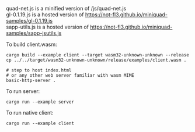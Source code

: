 quad-net.js is a minified version of /js/quad-net.js  
gl-0.1.19.js is a hosted version of https://not-fl3.github.io/miniquad-samples/gl-0.1.19.js  
sapp-utils.js is a hosted version of https://not-fl3.github.io/miniquad-samples/sapp-jsutils.js  

To build client.wasm:
```
cargo build --example client --target wasm32-unknown-unknown --release 
cp ../../target/wasm32-unknown-unknown/release/examples/client.wasm . 

# step to host index.html
# or any other web server familiar with wasm MIME
basic-http-server .
```

To run server: 
```
cargo run --example server
```

To run native client: 
```
cargo run --example client
```
